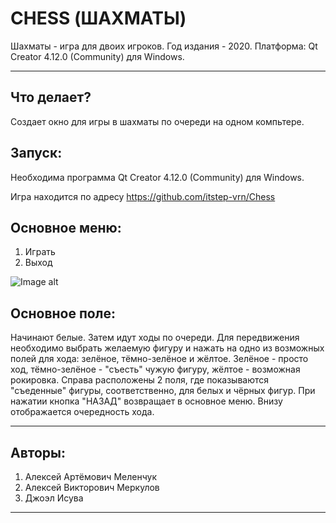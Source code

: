 # CHESS \(ШАХМАТЫ\)

Шахматы - игра для двоих игроков.
Год издания - 2020.
Платформа: Qt Creator 4.12.0 (Community) для Windows.

---

## Что делает?

Создает окно для игры в шахматы по очереди на одном компьтере.

## Запуск:

Необходима программа Qt Creator 4.12.0 (Community) для Windows.

Игра находится по адресу https://github.com/itstep-vrn/Chess  

## Основное меню:

1. Играть
2. Выход

![Image alt](https://github.com/XMelexus/LessonWork3/blob/master/photo.jpg)

## Основное поле:

Начинают белые. Затем идут ходы по очереди. 
Для передвижения необходимо выбрать желаемую фигуру и нажать на одно из возможных полей для хода: зелёное, тёмно-зелёное и жёлтое.
Зелёное - просто ход, тёмно-зелёное - "съесть" чужую фигуру, жёлтое - возможная рокировка.
Справа расположены 2 поля, где показываются "съеденные" фигуры, соответственно, для белых и чёрных фигур.
При нажатии кнопка "НАЗАД" возвращает в основное меню.
Внизу отображается очередность хода.

---

## Авторы:
1. Алексей Артёмович Меленчук
2. Алексей Викторович Меркулов
3. Джоэл Исува

---


